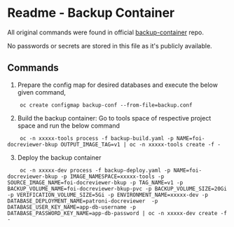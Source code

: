 # Readme - Backup Container

All original commands were found in official [backup-container](https://github.com/BCDevOps/backup-container) repo.

No passwords or secrets are stored in this file as it's publicly available.

## Commands

1. Prepare the config map for desired databases and execute the below given command,
```
	oc create configmap backup-conf --from-file=backup.conf
```

2. Build the backup container: Go to tools space of respective project space and run the below command 

```
	oc -n xxxxx-tools process -f backup-build.yaml -p NAME=foi-docreviewer-bkup OUTPUT_IMAGE_TAG=v1 | oc -n xxxxx-tools create -f -

```
3. Deploy the backup container 

```
	oc -n xxxxx-dev process -f backup-deploy.yaml -p NAME=foi-docreviewer-bkup -p IMAGE_NAMESPACE=xxxxx-tools -p SOURCE_IMAGE_NAME=foi-docreviewer-bkup -p TAG_NAME=v1 -p BACKUP_VOLUME_NAME=foi-docreviewer-bkup-pvc -p BACKUP_VOLUME_SIZE=20Gi -p VERIFICATION_VOLUME_SIZE=5Gi -p ENVIRONMENT_NAME=xxxxx-dev -p DATABASE_DEPLOYMENT_NAME=patroni-docreviewer  -p DATABASE_USER_KEY_NAME=app-db-username -p DATABASE_PASSWORD_KEY_NAME=app-db-password | oc -n xxxxx-dev create -f -

```

